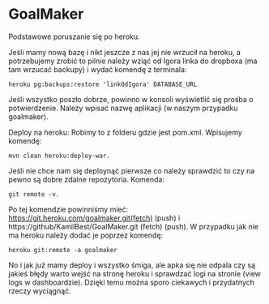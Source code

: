 # GoalMaker

Podstawowe poruszanie się po heroku.

Jeśli mamy nową bazę i nikt jeszcze z nas jej nie wrzucił na heroku, a potrzebujemy zrobić to pilnie należy wziąć od Igora linka do dropboxa (ma tam wrzucać backupy) i wydać komendę z terminala:
```
heroku pg:backups:restore 'linkOdIgora' DATABASE_URL
```
Jeśli wszystko poszło dobrze, powinno w konsoli wyświetlić się prośba o potwierdzenie. Należy wpisać nazwę aplikacji (w naszym przypadku goalmaker).

Deploy na heroku:
Robimy to z folderu gdzie jest pom.xml. Wpisujemy komendę:
```
mvn clean heroku:deploy-war.
```
Jeśli nie chce nam się deploynąć pierwsze co należy sprawdzić to czy na pewno są dobre zdalne repozytoria.
Komenda: 
```
git remote -v.
```
Po tej komendzie powinniśmy mieć: https://git.heroku.com/goalmaker.git(fetch) (push) i https://github/KamilBest/GoalMaker.git (fetch) (push).
W przypadku jak nie ma heroku należy dodać je poprzez komendę:
```
heroku git:remote -a goalmaker
```
No i jak już mamy deploy i wszystko śmiga, ale apka się nie odpala czy są jakieś błędy warto wejść na stronę heroku i sprawdzać logi na stronie (view logs w dashboardzie). Dzięki temu można sporo ciekawych i przydatnych rzeczy wyciągnąć.